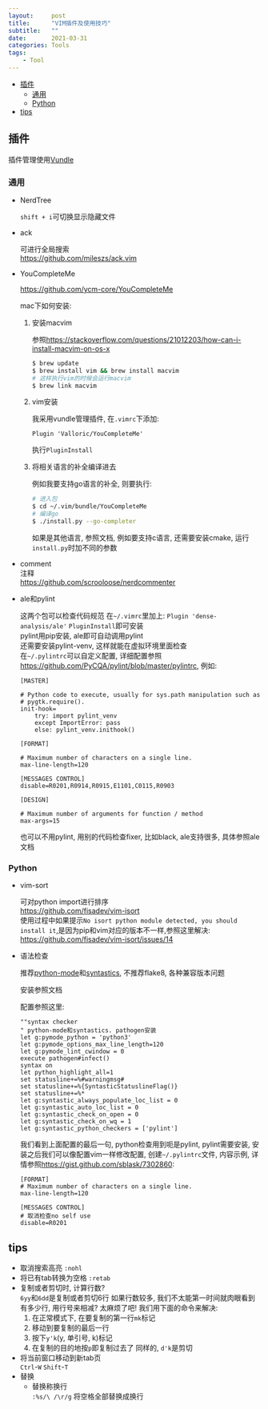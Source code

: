 ```yaml
---
layout:     post
title:      "VIM插件及使用技巧"
subtitle:   ""
date:       2021-03-31
categories: Tools
tags:
    - Tool
---
```


<!-- TOC -->

- [插件](#插件)
  - [通用](#通用)
  - [Python](#python)
- [tips](#tips)

<!-- /TOC -->

<a id="markdown-插件" name="插件"></a>
## 插件  

插件管理使用[Vundle](https://github.com/VundleVim/Vundle.vim)

<a id="markdown-通用" name="通用"></a>
### 通用

- NerdTree   

    `shift + i`可切换显示隐藏文件  
    
- ack  

    可进行全局搜索  
    <https://github.com/mileszs/ack.vim>  

- YouCompleteMe

    <https://github.com/ycm-core/YouCompleteMe>
    
    mac下如何安装:
    
    1. 安装macvim
        
        参照<https://stackoverflow.com/questions/21012203/how-can-i-install-macvim-on-os-x>
        
        ```sh
        $ brew update
        $ brew install vim && brew install macvim
        # 这样执行vim的时候会运行macvim
        $ brew link macvim
        ```
        
    2. vim安装
    
        我采用vundle管理插件, 在`.vimrc`下添加:
        ```
        Plugin 'Valloric/YouCompleteMe'
        ```
        执行`PluginInstall`
    
    3. 将相关语言的补全编译进去
    
        例如我要支持go语言的补全, 则要执行:
        
        ```sh
        # 进入包
        $ cd ~/.vim/bundle/YouCompleteMe
        # 编译go
        $ ./install.py --go-completer
        ```
        
        如果是其他语言, 参照文档, 例如要支持c语言, 还需要安装cmake, 运行`install.py`时加不同的参数

- comment  
    注释  
    <https://github.com/scrooloose/nerdcommenter>  

- ale和pylint  

    这两个包可以检查代码规范
    在`~/.vimrc`里加上: 
        `Plugin 'dense-analysis/ale'`
    `PluginInstall`即可安装  
    pylint用pip安装, ale即可自动调用pylint  
    还需要安装pylint-venv, 这样就能在虚拟环境里面检查  
    在`~/.pylintrc`可以自定义配置, 详细配置参照<https://github.com/PyCQA/pylint/blob/master/pylintrc>, 例如:
    ```
    [MASTER]

    # Python code to execute, usually for sys.path manipulation such as
    # pygtk.require().
    init-hook=
        try: import pylint_venv
        except ImportError: pass
        else: pylint_venv.inithook()
    
    [FORMAT]
    
    # Maximum number of characters on a single line.
    max-line-length=120
    
    [MESSAGES CONTROL]
    disable=R0201,R0914,R0915,E1101,C0115,R0903
    
    [DESIGN]
    
    # Maximum number of arguments for function / method
    max-args=15
    ```
    也可以不用pylint, 用别的代码检查fixer, 比如black, ale支持很多, 具体参照ale文档
     
<a id="markdown-python" name="python"></a>
### Python

- vim-sort  

    可对python import进行排序  
    <https://github.com/fisadev/vim-isort>  
    使用过程中如果提示`No isort python module detected, you should install it`,是因为pip和vim对应的版本不一样,参照这里解决:  
    <https://github.com/fisadev/vim-isort/issues/14>  
    
- 语法检查 

    推荐[python-mode](https://github.com/python-mode/python-mode)和[syntastics](https://github.com/vim-syntastic/syntastic), 不推荐flake8, 各种兼容版本问题

    安装参照文档
    
    配置参照这里:
    
    ```
    ""syntax checker
    " python-mode和syntastics. pathogen安装
    let g:pymode_python = 'python3'
    let g:pymode_options_max_line_length=120
    let g:pymode_lint_cwindow = 0
    execute pathogen#infect()
    syntax on
    let python_highlight_all=1
    set statusline+=%#warningmsg#
    set statusline+=%{SyntasticStatuslineFlag()}
    set statusline+=%*
    let g:syntastic_always_populate_loc_list = 0
    let g:syntastic_auto_loc_list = 0
    let g:syntastic_check_on_open = 0
    let g:syntastic_check_on_wq = 1
    let g:syntastic_python_checkers = ['pylint']
    ```
    
    我们看到上面配置的最后一句, python检查用到呃是pylint, pylint需要安装, 安装之后我们可以像配置vim一样修改配置, 创建`~/.pylintrc`文件, 内容示例, 详情参照<https://gist.github.com/sblask/7302860>:
    ```
    [FORMAT]
    # Maximum number of characters on a single line.
    max-line-length=120

    [MESSAGES CONTROL]
    # 取消检查no self use
    disable=R0201
    ```
    
<a id="markdown-tips" name="tips"></a>
## tips

- 取消搜索高亮 `:nohl`  
- 将已有tab转换为空格  `:retab`
- 复制或者剪切时, 计算行数?  
    `6yy`和`6dd`是复制或者剪切6行
    如果行数较多, 我们不太能第一时间就肉眼看到有多少行, 用行号来相减? 太麻烦了吧! 我们用下面的命令来解决:
    1. 在正常模式下, 在要复制的第一行`mk`标记
    2. 移动到要复制的最后一行
    3. 按下`y'k`(y, 单引号, k)标记
    4. 在复制的目的地按`p`即复制过去了
    同样的, `d'k`是剪切
- 将当前窗口移动到新tab页  
    `Ctrl`-`W` `Shift`-`T`
- 替换
  - 替换称换行  
    `:%s/\ /\r/g` 将空格全部替换成换行